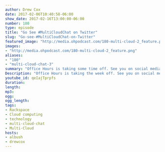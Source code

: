 ```yaml
---
author: Drew Cox  
date: 2017-02-06T10:40:58-06:00
show_date: 2017-02-16T13:00:00-06:00
number: 180
type: episode
title: "Go See #MultiCloudChat on Twitter"
slug: "Go-see-#MultiCloudChat-on-Twitter"
featured_image: "http://media.ohpodcast.com/180-multi-cloud-2_feature.png"
images:
- "http://media.ohpodcast.com/180-multi-cloud-2_feature.png"
aliases:
- "180"
- "multi-cloud-chat-3"
summary: "Office Hours is taking some time off. See you on social media."
Description: "Office Hours is taking the week off. See you on social media."
youtube_id: qeIajTprpfs
duration:
length:
mp3:
ogg:
ogg_length:
tags:
- Rackspace
- Cloud computing
- technology
- multi-cloud-chat
- Multi-Cloud
hosts:
- albush
- drewcox
---
```


<!--more-->
